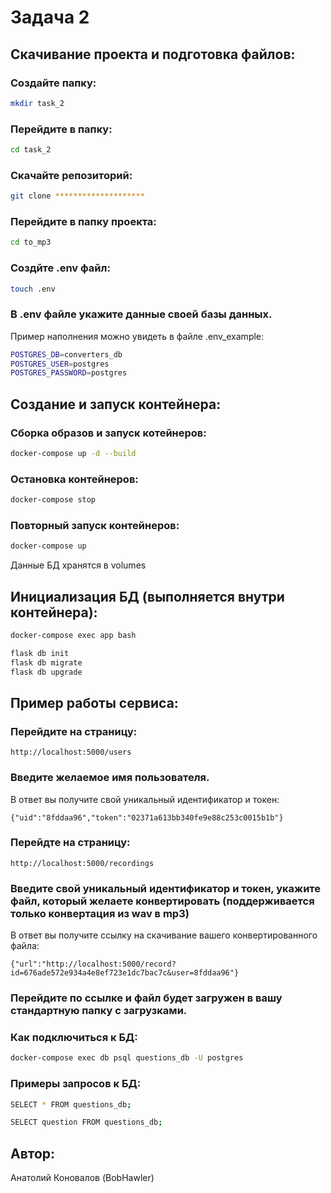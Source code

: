 # Задача 2

## Скачивание проекта и подготовка файлов:

### Создайте папку:
```bash
mkdir task_2
```

### Перейдите в папку:
```bash
cd task_2
```
### Скачайте репозиторий:
```bash
git clone ******************** 
```

### Перейдите в папку проекта:
```bash
cd to_mp3
```

### Создйте .env файл:
```bash
touch .env
```

### В .env файле укажите данные своей базы данных.
Пример наполнения можно увидеть в файле .env_example:
```bash
POSTGRES_DB=converters_db
POSTGRES_USER=postgres
POSTGRES_PASSWORD=postgres
```

## Создание и запуск контейнера:

### Сборка образов и запуск котейнеров:

```bash
docker-compose up -d --build
```
### Остановка контейнеров:
```bash
docker-compose stop
```
### Повторный запуск контейнеров:
```bash
docker-compose up
```
Данные БД хранятся в volumes

## Инициализация БД (выполняется внутри контейнера):
```bash
docker-compose exec app bash
```
```bash
flask db init
flask db migrate
flask db upgrade
```
## Пример работы сервиса:

### Перейдите на страницу:
```
http://localhost:5000/users
```
### Введите желаемое имя пользователя.
В ответ вы получите свой уникальный идентификатор и токен:
```
{"uid":"8fddaa96","token":"02371a613bb340fe9e88c253c0015b1b"}
```
### Перейдте на страницу:
```
http://localhost:5000/recordings
```

### Введите свой уникальный идентификатор и токен, укажите файл, который желаете конвертировать (поддерживается только конвертация из wav в mp3)

В ответ вы получите ссылку на скачивание вашего конвертированного файла:
```
{"url":"http://localhost:5000/record?id=676ade572e934a4e8ef723e1dc7bac7c&user=8fddaa96"}
```
### Перейдите по ссылке и файл будет загружен в вашу стандартную папку с загрузками.

### Как подключиться к БД:
```bash
docker-compose exec db psql questions_db -U postgres
```
### Примеры запросов к БД:
```bash
SELECT * FROM questions_db;

SELECT question FROM questions_db;
```

## Автор:
Анатолий Коновалов (BobHawler)
